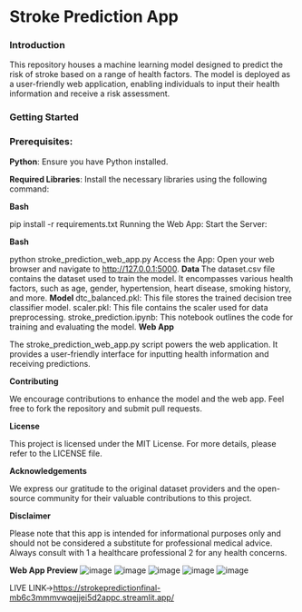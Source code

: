 <h1>Stroke Prediction App</h1>

<h3>Introduction</h3>

This repository houses a machine learning model designed to predict the risk of stroke based on a range of health factors. The model is deployed as a user-friendly web application, enabling individuals to input their health information and receive a risk assessment.

<h3>Getting Started</h3>

<h3>Prerequisites:</h3>
<b>Python</b>: Ensure you have Python installed.

<b>Required Libraries</b>: Install the necessary libraries using the following command:

<b>Bash</b>

pip install -r requirements.txt
Running the Web App:
Start the Server:

<b>Bash</b>

python stroke_prediction_web_app.py
Access the App:
Open your web browser and navigate to http://127.0.0.1:5000.
<b>
Data
</b>
The dataset.csv file contains the dataset used to train the model. It encompasses various health factors, such as age, gender, hypertension, heart disease, smoking history, and more.
<b>
Model
</b>
dtc_balanced.pkl: This file stores the trained decision tree classifier model.
scaler.pkl: This file contains the scaler used for data preprocessing.
stroke_prediction.ipynb: This notebook outlines the code for training and evaluating the model.
<b>Web App</b>

The stroke_prediction_web_app.py script powers the web application. It provides a user-friendly interface for inputting health information and receiving predictions.

<b>Contributing</b>

We encourage contributions to enhance the model and the web app. Feel free to fork the repository and submit pull requests.

<b>License</b>

This project is licensed under the MIT License. For more details, please refer to the LICENSE file.

<b>Acknowledgements</b>

We express our gratitude to the original dataset providers and the open-source community for their valuable contributions to this project.

<b>Disclaimer</b>

Please note that this app is intended for informational purposes only and should not be considered a substitute for professional medical advice. Always consult with 1  a healthcare professional 2  for any health concerns.


<b>Web App Preview</b>
![image](https://github.com/user-attachments/assets/901e29a8-e0a1-4caa-919e-62be65147977)
![image](https://github.com/user-attachments/assets/b7b5166d-ea70-420e-a578-fad7f03d9a2e)
![image](https://github.com/user-attachments/assets/f16f0389-1c5a-4275-a2a3-a465512c486c)
![image](https://github.com/user-attachments/assets/50c831eb-6034-44ab-925b-74864b42ab24)
![image](https://github.com/user-attachments/assets/1cf55fdb-d170-4e78-a8cd-deef13224457)



LIVE LINK->https://strokepredictionfinal-mb6c3mmmvwqejjei5d2appc.streamlit.app/

